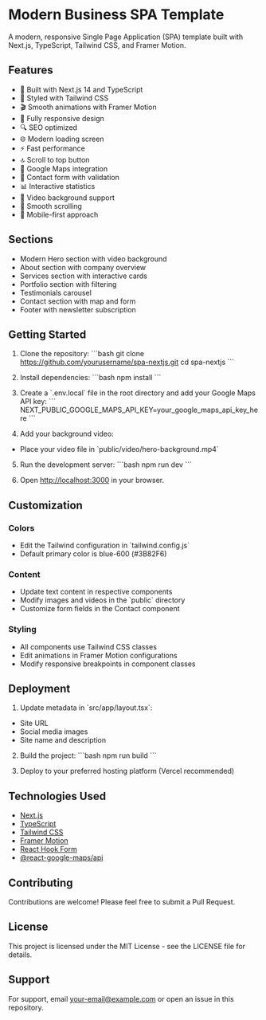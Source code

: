 # Modern Business SPA Template

A modern, responsive Single Page Application (SPA) template built with Next.js, TypeScript, Tailwind CSS, and Framer Motion.

## Features

- 🚀 Built with Next.js 14 and TypeScript
- 🎨 Styled with Tailwind CSS
- 🎬 Smooth animations with Framer Motion
- 📱 Fully responsive design
- 🔍 SEO optimized
- 🌐 Modern loading screen
- ⚡ Fast performance
- 🔝 Scroll to top button
- 🎯 Google Maps integration
- 📧 Contact form with validation
- 📊 Interactive statistics
- 🎥 Video background support
- 🌙 Smooth scrolling
- 📱 Mobile-first approach

## Sections

- Modern Hero section with video background
- About section with company overview
- Services section with interactive cards
- Portfolio section with filtering
- Testimonials carousel
- Contact section with map and form
- Footer with newsletter subscription

## Getting Started

1. Clone the repository:
\`\`\`bash
git clone https://github.com/yourusername/spa-nextjs.git
cd spa-nextjs
\`\`\`

2. Install dependencies:
\`\`\`bash
npm install
\`\`\`

3. Create a \`.env.local\` file in the root directory and add your Google Maps API key:
\`\`\`
NEXT_PUBLIC_GOOGLE_MAPS_API_KEY=your_google_maps_api_key_here
\`\`\`

4. Add your background video:
- Place your video file in \`public/video/hero-background.mp4\`

5. Run the development server:
\`\`\`bash
npm run dev
\`\`\`

6. Open [http://localhost:3000](http://localhost:3000) in your browser.

## Customization

### Colors
- Edit the Tailwind configuration in \`tailwind.config.js\`
- Default primary color is blue-600 (#3B82F6)

### Content
- Update text content in respective components
- Modify images and videos in the \`public\` directory
- Customize form fields in the Contact component

### Styling
- All components use Tailwind CSS classes
- Edit animations in Framer Motion configurations
- Modify responsive breakpoints in component classes

## Deployment

1. Update metadata in \`src/app/layout.tsx\`:
- Site URL
- Social media images
- Site name and description

2. Build the project:
\`\`\`bash
npm run build
\`\`\`

3. Deploy to your preferred hosting platform (Vercel recommended)

## Technologies Used

- [Next.js](https://nextjs.org/)
- [TypeScript](https://www.typescriptlang.org/)
- [Tailwind CSS](https://tailwindcss.com/)
- [Framer Motion](https://www.framer.com/motion/)
- [React Hook Form](https://react-hook-form.com/)
- [@react-google-maps/api](https://www.npmjs.com/package/@react-google-maps/api)

## Contributing

Contributions are welcome! Please feel free to submit a Pull Request.

## License

This project is licensed under the MIT License - see the LICENSE file for details.

## Support

For support, email your-email@example.com or open an issue in this repository.
